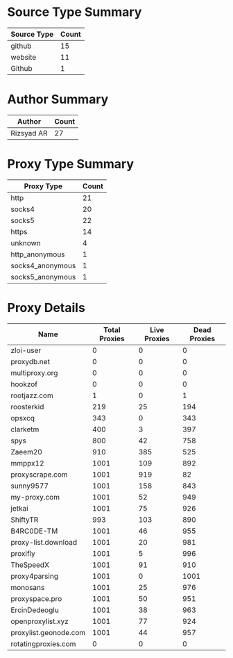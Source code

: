 # Source Type Summary

| Source Type | Count |
|-------------|-------|
| github | 15 |
| website | 11 |
| Github | 1 |


# Author Summary

| Author | Count |
|--------|-------|
| Rizsyad AR | 27 |


# Proxy Type Summary

| Proxy Type | Count |
|------------|-------|
| http | 21 |
| socks4 | 20 |
| socks5 | 22 |
| https | 14 |
| unknown | 4 |
| http_anonymous | 1 |
| socks4_anonymous | 1 |
| socks5_anonymous | 1 |


# Proxy Details

| Name | Total Proxies | Live Proxies | Dead Proxies |
|------|---------------|--------------|---------------|
| zloi-user | 0 | 0 | 0 |
| proxydb.net | 0 | 0 | 0 |
| multiproxy.org | 0 | 0 | 0 |
| hookzof | 0 | 0 | 0 |
| rootjazz.com | 1 | 0 | 1 |
| roosterkid | 219 | 25 | 194 |
| opsxcq | 343 | 0 | 343 |
| clarketm | 400 | 3 | 397 |
| spys | 800 | 42 | 758 |
| Zaeem20 | 910 | 385 | 525 |
| mmppx12 | 1001 | 109 | 892 |
| proxyscrape.com | 1001 | 919 | 82 |
| sunny9577 | 1001 | 158 | 843 |
| my-proxy.com | 1001 | 52 | 949 |
| jetkai | 1001 | 75 | 926 |
| ShiftyTR | 993 | 103 | 890 |
| B4RC0DE-TM | 1001 | 46 | 955 |
| proxy-list.download | 1001 | 20 | 981 |
| proxifly | 1001 | 5 | 996 |
| TheSpeedX | 1001 | 91 | 910 |
| proxy4parsing | 1001 | 0 | 1001 |
| monosans | 1001 | 25 | 976 |
| proxyspace.pro | 1001 | 50 | 951 |
| ErcinDedeoglu | 1001 | 38 | 963 |
| openproxylist.xyz | 1001 | 77 | 924 |
| proxylist.geonode.com | 1001 | 44 | 957 |
| rotatingproxies.com | 0 | 0 | 0 |
